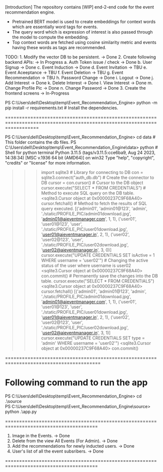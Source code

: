 [Introduction]
The repository contains [WIP] end-2-end code for the event recommendation engine. 

- Pretrained BERT model is used to create embeddings for context words which are essentially word tags for events. 
- The query word which is expression of interest is also passed through the model to compute the embedding. 
- Top <K> context words are fetched using cosine similarity metric and events having these words as tags are recommended.


TODO:
    1. Modify the vector DB to be persistent. -> Done
    2. Create following backend APIs: -> In Progress
        a. Auth Token issue / check -> Done
        b. User Signup -> Done
        c. Event Induction -> Done
        d. Event Invitation -> TBU
        e. Event Aceeptance -> TBU
        f. Event Deletion -> TBU
        g. Event Recommendation -> TBU
        h. Password Change -> Done
        i. Logout -> Done
        j. Add Interest -> Done
        k. Delete Interest -> Done
        l. View Interest -> Done
        m. Change Profile Pic -> Done
        n. Change Password -> Done
    3. Create the frontend screens -> In-Progress


PS C:\Users\dell\Desktop\temp\Event_Recommendation_Engine> python -m pip install -r requirements.txt  # Install the dependencies.

========================================================================================================================

PS C:\Users\dell\Desktop\temp\Event_Recommendation_Engine> cd data   # This folder contains the db files.
PS C:\Users\dell\Desktop\temp\Event_Recommendation_Engine\data> python # Shell for python terminal
Python 3.11.5 (tags/v3.11.5:cce6ba9, Aug 24 2023, 14:38:34) [MSC v.1936 64 bit (AMD64)] on win32
Type "help", "copyright", "credits" or "license" for more information.
>>> import sqlite3 # Library for connecting to DB
>>> con = sqlite3.connect("auth_db.db") # Create the connector to DB
>>> cursor = con.cursor() # Cursor to the DB object
>>> cursor.execute("SELECT * FROM CREDENTIALS") # Method to execute SQL query on the DB table.
<sqlite3.Cursor object at 0x00000237C9F68A40>
>>> cursor.fetchall()  # Method to fetch the results of SQL query executed.
[('admin01', 'admin01@123', 'admin', './static/PROFILE_PIC/admin01download.jpg', 'admin01@aieventmanager.com', 1, 1), ('user01', 'user01@123', 'user', './static/PROFILE_PIC/user01download.jpg', 'user01@aieventmanager.in', 2, 1), ('user02', 'user02@123', 'user', './static/PROFILE_PIC/user02download.jpg', 'user02@aieventmanager.in', 3, 0)]
>>> cursor.execute("UPDATE CREDENTIALS SET isActive = 1 WHERE username = 'user02'")  # Changing the active status of the user where username is user02
<sqlite3.Cursor object at 0x00000237C9F68A40>
>>> con.commit() # Permanently save the changes into the DB table.
>>> cursor.execute("SELECT * FROM CREDENTIALS")
<sqlite3.Cursor object at 0x00000237C9F68A40>
>>> cursor.fetchall()
[('admin01', 'admin01@123', 'admin', './static/PROFILE_PIC/admin01download.jpg', 'admin01@aieventmanager.com', 1, 1), ('user01', 'user01@123', 'user', './static/PROFILE_PIC/user01download.jpg', 'user01@aieventmanager.in', 2, 1), ('user02', 'user02@123', 'user', './static/PROFILE_PIC/user02download.jpg', 'user02@aieventmanager.in', 3, 1)]
>>> cursor.execute("UPDATE CREDENTIALS SET type = 'admin' WHERE username = 'user02'")
<sqlite3.Cursor object at 0x00000237C9F68A40>
>>> con.commit()

========================================================================================

# Following command to run the app

PS C:\Users\dell\Desktop\temp\Event_Recommendation_Engine> cd .\source\
PS C:\Users\dell\Desktop\temp\Event_Recommendation_Engine\source> python .\app.py

=======================================================================================


1. Image in the Events. -> Done
2. Delete from the view All Events (For Admin). -> Done
3. Add the recommendations for newly inducted users. -> Done
4. User's list of all the event subsribers. -> Done

=======================================================================================